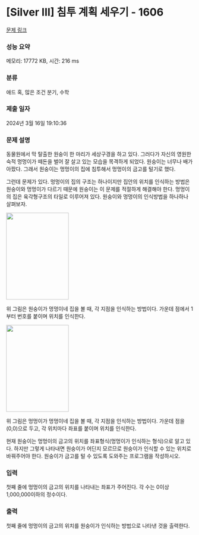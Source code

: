 # [Silver III] 침투 계획 세우기 - 1606 

[문제 링크](https://www.acmicpc.net/problem/1606) 

### 성능 요약

메모리: 17772 KB, 시간: 216 ms

### 분류

애드 혹, 많은 조건 분기, 수학

### 제출 일자

2024년 3월 16일 19:10:36

### 문제 설명

<p>동물원에서 막 탈출한 원숭이 한 마리가 세상구경을 하고 있다. 그러다가 자신의 영원한 숙적 멍멍이가 떼돈을 벌어 잘 살고 있는 모습을 목격하게 되었다. 원숭이는 너무나 배가 아팠다. 그래서 원숭이는 멍멍이의 집에 침투해서 멍멍이의 금고를 털기로 했다.</p>
<p>그런데 문제가 있다. 멍멍이의 집의 구조는 하나이지만 집안의 위치를 인식하는 방법은 원숭이와 멍멍이가 다르기 때문에 원숭이는 이 문제를 적절하게 해결해야 한다. 멍멍이의 집은 육각형구조의 타일로 이루어져 있다. 원숭이와 멍멍이의 인식방법을 하나하나 살펴보자.</p>
<p><img width="168" height="233" alt="" src="https://www.acmicpc.net/upload/201004/won1.png"></p>
<p>위 그림은 원숭이가 멍멍이네 집을 볼 때, 각 지점을 인식하는 방법이다. 가운데 점에서 1부터 번호를 붙이며 위치를 인식한다.</p>
<p><img width="168" height="233" alt="" src="https://www.acmicpc.net/upload/201004/won2.png"></p>
<p>위 그림은 멍멍이가 멍멍이네 집을 볼 때, 각 지점을 인식하는 방법이다. 가운데 점을 (0,0)으로 두고, 각 위치마다 좌표를 붙이며 위치를 인식한다.</p>
<p>현재 원숭이는 멍멍이의 금고의 위치를 좌표형식(멍멍이가 인식하는 형식)으로 알고 있다. 하지만 그렇게 나타내면 원숭이가 어딘지 모르므로 원숭이가 인식할 수 있는 위치로 바꿔주어야 한다. 원숭이가 금고를 털 수 있도록 도와주는 프로그램을 작성하시오.</p>

### 입력 

 <p>첫째 줄에 멍멍이의 금고의 위치를 나타내는 좌표가 주어진다. 각 수는 0이상 1,000,000이하의 정수이다.</p>

### 출력 

 <p>첫째 줄에 멍멍이의 금고의 위치를 원숭이가 인식하는 방법으로 나타낸 것을 출력한다.</p>

